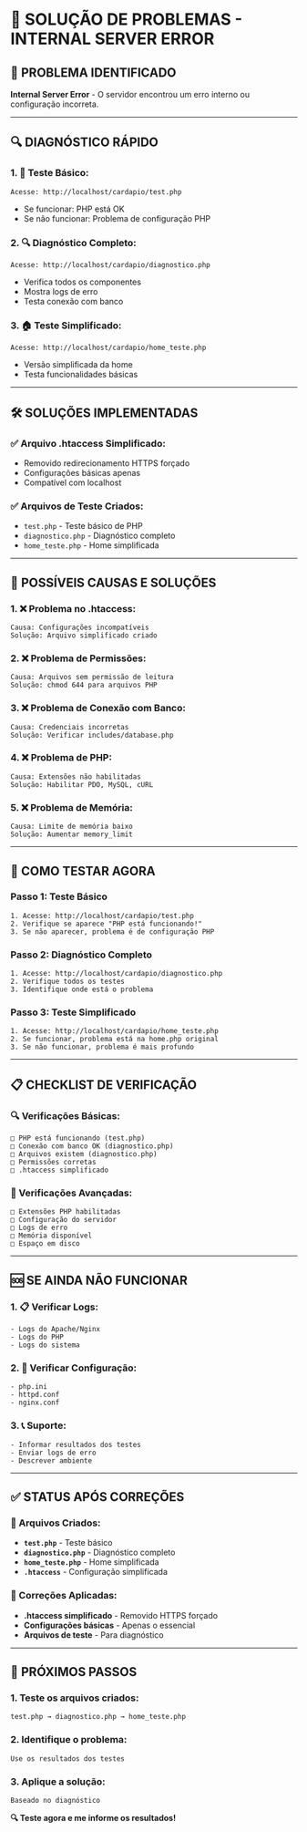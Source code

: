 # 🔧 **SOLUÇÃO DE PROBLEMAS - INTERNAL SERVER ERROR**

## 🚨 **PROBLEMA IDENTIFICADO**

**Internal Server Error** - O servidor encontrou um erro interno ou configuração incorreta.

---

## 🔍 **DIAGNÓSTICO RÁPIDO**

### **1. 🧪 Teste Básico:**
```
Acesse: http://localhost/cardapio/test.php
```
- Se funcionar: PHP está OK
- Se não funcionar: Problema de configuração PHP

### **2. 🔍 Diagnóstico Completo:**
```
Acesse: http://localhost/cardapio/diagnostico.php
```
- Verifica todos os componentes
- Mostra logs de erro
- Testa conexão com banco

### **3. 🏠 Teste Simplificado:**
```
Acesse: http://localhost/cardapio/home_teste.php
```
- Versão simplificada da home
- Testa funcionalidades básicas

---

## 🛠️ **SOLUÇÕES IMPLEMENTADAS**

### **✅ Arquivo .htaccess Simplificado:**
- Removido redirecionamento HTTPS forçado
- Configurações básicas apenas
- Compatível com localhost

### **✅ Arquivos de Teste Criados:**
- `test.php` - Teste básico de PHP
- `diagnostico.php` - Diagnóstico completo
- `home_teste.php` - Home simplificada

---

## 🔧 **POSSÍVEIS CAUSAS E SOLUÇÕES**

### **1. ❌ Problema no .htaccess:**
```
Causa: Configurações incompatíveis
Solução: Arquivo simplificado criado
```

### **2. ❌ Problema de Permissões:**
```
Causa: Arquivos sem permissão de leitura
Solução: chmod 644 para arquivos PHP
```

### **3. ❌ Problema de Conexão com Banco:**
```
Causa: Credenciais incorretas
Solução: Verificar includes/database.php
```

### **4. ❌ Problema de PHP:**
```
Causa: Extensões não habilitadas
Solução: Habilitar PDO, MySQL, cURL
```

### **5. ❌ Problema de Memória:**
```
Causa: Limite de memória baixo
Solução: Aumentar memory_limit
```

---

## 🚀 **COMO TESTAR AGORA**

### **Passo 1: Teste Básico**
```
1. Acesse: http://localhost/cardapio/test.php
2. Verifique se aparece "PHP está funcionando!"
3. Se não aparecer, problema é de configuração PHP
```

### **Passo 2: Diagnóstico Completo**
```
1. Acesse: http://localhost/cardapio/diagnostico.php
2. Verifique todos os testes
3. Identifique onde está o problema
```

### **Passo 3: Teste Simplificado**
```
1. Acesse: http://localhost/cardapio/home_teste.php
2. Se funcionar, problema está na home.php original
3. Se não funcionar, problema é mais profundo
```

---

## 📋 **CHECKLIST DE VERIFICAÇÃO**

### **🔍 Verificações Básicas:**
```
□ PHP está funcionando (test.php)
□ Conexão com banco OK (diagnostico.php)
□ Arquivos existem (diagnostico.php)
□ Permissões corretas
□ .htaccess simplificado
```

### **🔧 Verificações Avançadas:**
```
□ Extensões PHP habilitadas
□ Configuração do servidor
□ Logs de erro
□ Memória disponível
□ Espaço em disco
```

---

## 🆘 **SE AINDA NÃO FUNCIONAR**

### **1. 📋 Verificar Logs:**
```
- Logs do Apache/Nginx
- Logs do PHP
- Logs do sistema
```

### **2. 🔧 Verificar Configuração:**
```
- php.ini
- httpd.conf
- nginx.conf
```

### **3. 📞 Suporte:**
```
- Informar resultados dos testes
- Enviar logs de erro
- Descrever ambiente
```

---

## ✅ **STATUS APÓS CORREÇÕES**

### **🎯 Arquivos Criados:**
- **`test.php`** - Teste básico
- **`diagnostico.php`** - Diagnóstico completo
- **`home_teste.php`** - Home simplificada
- **`.htaccess`** - Configuração simplificada

### **🔧 Correções Aplicadas:**
- **.htaccess simplificado** - Removido HTTPS forçado
- **Configurações básicas** - Apenas o essencial
- **Arquivos de teste** - Para diagnóstico

---

## 🎯 **PRÓXIMOS PASSOS**

### **1. Teste os arquivos criados:**
```
test.php → diagnostico.php → home_teste.php
```

### **2. Identifique o problema:**
```
Use os resultados dos testes
```

### **3. Aplique a solução:**
```
Baseado no diagnóstico
```

**🔍 Teste agora e me informe os resultados!**
